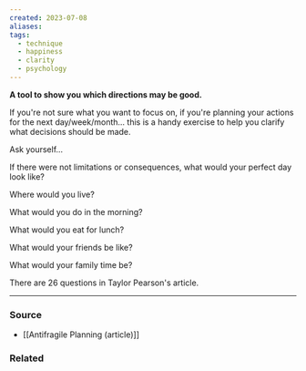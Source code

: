 ```yaml
---
created: 2023-07-08
aliases: 
tags:
  - technique
  - happiness
  - clarity
  - psychology
---
```

**A tool to show you which directions may be good.**

If you're not sure what you want to focus on, if you're planning your actions for the next day/week/month... this is a handy exercise to help you clarify what decisions should be made.

Ask yourself...

If there were not limitations or consequences, what would your perfect day look like?

Where would you live?

What would you do in the morning?

What would you eat for lunch?

What would your friends be like?

What would your family time be?

There are 26 questions in Taylor Pearson's article.

---

### Source
- [[Antifragile Planning (article)]]

### Related